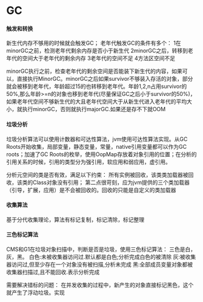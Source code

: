 # GC #

#### 触发和转换 ####
新生代内存不够用的时候就会触发GC；
老年代触发GC的条件有多个：
1在minorGC之前，检测老年代剩余内存是否小于新生代
2minorGC之后，转移到老年代的空间大于老年代的剩余内存
3老年代的空间不足
4方法区空间不足

minorGC执行之前，检查老年代的剩余空间是否能装下新生代的内容，如果可以，直接执行MinorGC。minorGC之后如果survivor不够装入存活的对象，部分就会被移到老年代，年龄超过15的也转移到老年代。年龄1,2,n占用survivor的50%,那么年龄>=n的对象也移到老年代(尽量保证GC之后小于survivor的50%)，如果老年代空间不够新生代的大且老年代空间大于从新生代进入老年代的平均大小，就执行minorGC，否则就执行majorGC.如果还是存不下就OOM

#### 垃圾分析 ####
垃圾分析算法可以使用计数器和可达性算法，jvm使用可达性算法实现。从GC Roots开始收集，局部变量，静态变量，常量，native引用变量都可以作为GC roots；加速了GC Roots的枚举，使用OopMap存放着对象引用的位置；在分析的引用关系的时候，引用的类型分为强引用，软应用和弱应用，虚引用。

分析元空间的类是否有效，满足以下约束：
所有实例被回收，该类类加载器被回收，该类的Class对象没有引用；
第二点很苛刻，应为jvm提供的三个类加载器（引导，扩展，应用）是不会被回收的。回收的只能是自定义的类加载器


#### 收集算法 ####
基于分代收集理论，算法有标记复制，标记清除，标记整理


#### 三色标记算法 ####
CMS和G1在垃圾对象扫描中，判断是否是垃圾，使用三色标记算法：
三色是白，灰，黑。
白色:未被收集器访问过.默认都是白色;分析完成白色的被清除
灰:被收集器访问过,但至少存在一个对象没有被扫描,分析未完成
黑:全部成员变量对象都被收集器扫描过,且不能回收.表示分析完成

需要解决错标的问题：
在并发收集的过程中，新产生的对象直接标记黑色，这个就产生了浮动垃圾。实现


